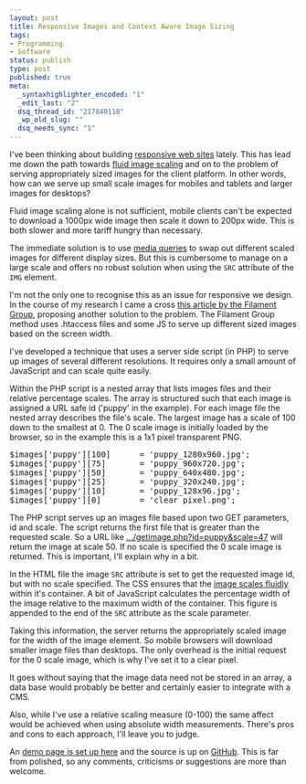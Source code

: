 ```yaml
--- 
layout: post
title: Responsive Images and Context Aware Image Sizing
tags: 
- Programming
- Software
status: publish
type: post
published: true
meta: 
  _syntaxhighlighter_encoded: "1"
  _edit_last: "2"
  dsq_thread_id: "217840118"
  _wp_old_slug: ""
  dsq_needs_sync: "1"
---
```

I've been thinking about building <a href="http://www.alistapart.com/articles/responsive-web-design">responsive web sites</a> lately. This has lead me down the path towards <a href="http://unstoppablerobotninja.com/entry/fluid-images">fluid image scaling</a> and on to the problem of serving appropriately sized images for the client platform. In other words, how can we serve up small scale images for mobiles and tablets and larger images for desktops?<!--more-->

Fluid image scaling alone is not sufficient, mobile clients can't be expected to download a 1000px wide image then scale it down to 200px wide. This is both slower and more tariff hungry than necessary.

The immediate solution is to use <a href="http://stuffandnonsense.co.uk/blog/about/hardboiled_css3_media_queries">media queries</a> to swap out different scaled images for different display sizes. But this is cumbersome to manage on a large scale and offers no robust solution when using the <code>SRC</code> attribute of the <code>IMG</code> element.

I'm not the only one to recognise this as an issue for responsive we design. In the course of my research I came a cross <a href="http://filamentgroup.com/lab/responsive_images_experimenting_with_context_aware_image_sizing/">this article by the Filament Group</a>, proposing another solution to the problem. The Filament Group method uses .htaccess files and some JS to serve up different sized images based on the screen width.

I've developed a technique that uses a server side script (in PHP) to serve up images of several different resolutions. It requires only a small amount of JavaScript and can scale quite easily.

Within the PHP script is a nested array that lists images files and their relative percentage scales. The array is structured such that each image is assigned a URL safe id ('puppy' in the example). For each image file the nested array describes the file's scale. The largest image has a scale of 100 down to the smallest at 0. The 0 scale image is initially loaded by the browser, so in the example this is a 1x1 pixel transparent PNG.

<pre lang="php" line="1">
$images['puppy'][100]      = 'puppy_1280x960.jpg';
$images['puppy'][75]       = 'puppy_960x720.jpg';
$images['puppy'][50]       = 'puppy_640x480.jpg';
$images['puppy'][25]       = 'puppy_320x240.jpg';
$images['puppy'][10]       = 'puppy_128x96.jpg';
$images['puppy'][0]        = 'clear_pixel.png';
</pre>

The PHP script serves up an images file based upon two GET parameters, id and scale. The script returns the first file that is greater than the requested scale. So a URL like <a href="http://www.craig-russell.co.uk/examples/getimage/getimage.php?id=puppy&amp;scale=47">.../getimage.php?id=puppy&amp;scale=47</a> will return the image at scale 50. If no scale is specified the 0 scale image is returned. This is important, I'll explain why in a bit.

In the HTML file the image <code>SRC</code> attribute is set to get the requested image id, but with no scale specified. The CSS ensures that the <a href="http://unstoppablerobotninja.com/entry/fluid-images">image scales fluidly</a> within it's container. A bit of JavaScript calculates the percentage width of the image relative to the maximum width of the container. This figure is appended to the end of the <code>SRC</code> attribute as the scale parameter.

Taking this information, the server returns the appropriately scaled image for the width of the image element. So mobile browsers will download smaller image files than desktops. The only overhead is the initial request for the 0 scale image, which is why I've set it to a clear pixel.

It goes without saying that the image data need not be stored in an array, a data base would probably be better and certainly easier to integrate with a CMS.

Also, while I've use a relative scaling measure (0-100) the same affect would be achieved when using absolute width measurements. There's pros and cons to each approach, I'll leave you to judge.

An <a href="http://craig-russell.co.uk/examples/getimage/demo.html">demo page is set up here</a> and the source is up on <a href="https://github.com/craig552uk/getImage">GitHub</a>. This is far from polished, so any comments, criticisms or suggestions are more than welcome.
